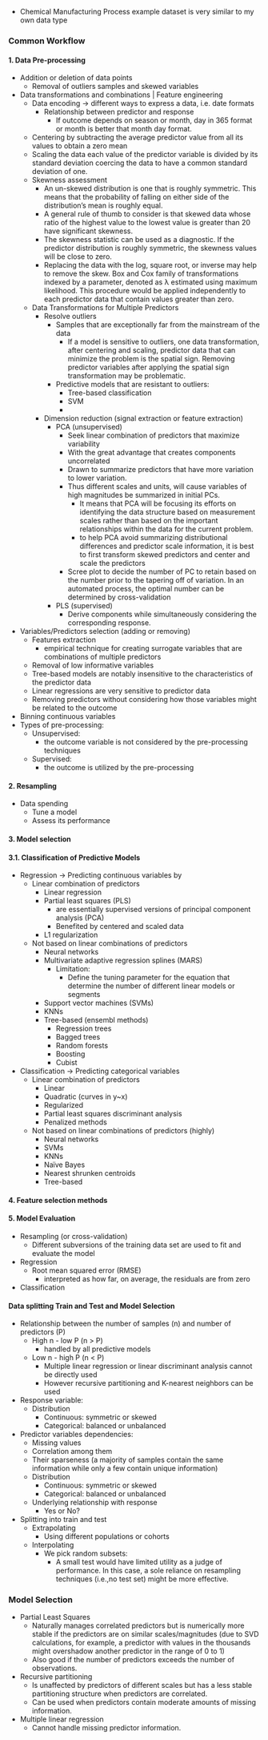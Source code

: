 - Chemical Manufacturing Process example dataset is very similar to my own data type
### Common Workflow
#### 1. Data Pre-processing
* Addition or deletion of data points
	* Removal of outliers samples and skewed variables
* Data transformations and combinations | Feature engineering
	* Data encoding -> different ways to express a data, i.e. date formats
		* Relationship between predictor and response
			* If outcome depends on season or month, day in 365 format or month is better that month day format.
	* Centering by subtracting the average predictor value   from all its values to obtain a zero mean
	* Scaling the data each value of the predictor variable is divided by its standard deviation coercing the data to have a common standard deviation of one.
	*  Skewness assessment
		* An un-skewed distribution is one that is roughly symmetric. This means that the probability of falling on either side of the distribution’s mean is roughly equal. 
		* A general rule of thumb to consider is that skewed data whose ratio of the highest value to the lowest value is greater than 20 have significant skewness. 
		* The skewness statistic can be used as a diagnostic. If the predictor distribution is roughly symmetric, the skewness values will be close to zero.
		* Replacing the data with the log, square root, or inverse may help to remove the skew. Box and Cox family of transformations indexed by a parameter, denoted as λ estimated using maximum likelihood. This procedure would be applied independently to each predictor data that contain values greater than zero.
	* Data Transformations for Multiple Predictors
		* Resolve outliers
			* Samples that are exceptionally far from the mainstream of the data
				* If a model is sensitive to outliers, one data transformation, after centering and scaling, predictor data that can minimize the problem is the spatial sign. Removing predictor variables after applying the spatial sign transformation may be problematic.
			* Predictive models that are resistant to outliers:
				* Tree-based classification
				* SVM
				* 
		* Dimension reduction (signal extraction or feature extraction)
			* PCA (unsupervised)
				* Seek linear combination of predictors that maximize variability
				* With the great advantage that creates components uncorrelated
				* Drawn to summarize predictors that have more variation to lower variation. 
				* Thus different scales and units, will cause variables of high magnitudes be summarized in initial PCs.
					* It means that PCA will be focusing its efforts on identifying the data structure based on measurement scales rather than based on the important relationships within the data for the current problem.
					* to help PCA avoid summarizing distributional differences and predictor scale information, it is best to first transform skewed predictors and center and scale the predictors
				* Scree plot to decide the number of PC to retain based on the number prior to the tapering off of variation.  In an automated process, the optimal number can be determined by cross-validation
			* PLS (supervised)
				* Derive components while simultaneously considering the corresponding response.
* Variables/Predictors selection (adding or removing)
	* Features extraction
		* empirical technique for creating surrogate variables that are combinations of multiple predictors
	* Removal of low informative variables
	* Tree-based models are notably insensitive to the characteristics of the predictor data
	* Linear regressions are very sensitive to predictor data
	* Removing predictors without considering how those variables might be related to the outcome
* Binning continuous variables
* Types of pre-processing:
	* Unsupervised:
		* the outcome variable is not considered by the pre-processing techniques
	* Supervised:
		* the outcome is utilized by the pre-processing
#### 2. Resampling
* Data spending
	* Tune a model
	* Assess its performance
#### 3. Model selection
#### 3.1. Classification of Predictive Models
* Regression -> Predicting continuous variables by
	* Linear combination of predictors
		* Linear regression
		* Partial least squares (PLS)
			* are essentially supervised versions of principal component analysis (PCA)
			* Benefited by centered and scaled data
		* L1 regularization
	* Not based on linear combinations of predictors
		* Neural networks
		* Multivariate adaptive regression splines (MARS)
			* Limitation: 
				* Define the tuning parameter for the equation that determine the number of  different linear models or segments 
		* Support vector machines (SVMs)
		* KNNs
		* Tree-based (ensembl methods)
			* Regression trees
			* Bagged trees
			* Random forests
			* Boosting
			* Cubist
* Classification -> Predicting categorical variables
	* Linear combination of predictors
		* Linear
		* Quadratic (curves in y~x)
		* Regularized
		* Partial least squares discriminant analysis
		* Penalized methods
	* Not based on linear combinations of predictors (highly)
		* Neural networks
		* SVMs
		* KNNs
		* Naı̈ve Bayes
		* Nearest shrunken centroids
		* Tree-based
#### 4. Feature selection methods

#### 5. Model Evaluation
* Resampling (or cross-validation)
	* Different subversions of the training data set are used to fit and evaluate the model
*  Regression
	* Root mean squared error (RMSE)
		* interpreted as how far, on average, the residuals are from zero
* Classification

#### Data splitting Train and Test and Model Selection
* Relationship between the number of samples (n) and number of predictors (P)
	* High n - low P (n > P)
		* handled by all predictive models
	* Low n - high P (n < P)
		* Multiple linear regression or linear discriminant analysis cannot be directly used
		* However recursive partitioning and K-nearest neighbors can be used 
* Response variable:
	* Distribution 
		* Continuous: symmetric or skewed
		* Categorical: balanced or unbalanced
* Predictor variables dependencies:
	* Missing values
	* Correlation among them
	* Their sparseness (a majority of samples contain the same information while only a few contain unique information)
	* Distribution 
		* Continuous: symmetric or skewed
		* Categorical: balanced or unbalanced
	* Underlying relationship with response
		* Yes or No?
* Splitting into train and test
	* Extrapolating
		* Using different populations or cohorts 
	* Interpolating
		* We pick random subsets:
			* A small test would have limited utility as a judge of performance. In this case, a sole reliance on resampling techniques (i.e.,no test set) might be more effective. 

### Model Selection
* Partial Least Squares
	* Naturally manages correlated predictors but is numerically more stable if the predictors are on similar scales/magnitudes (due to SVD calculations, for example, a predictor with values in the thousands might overshadow another predictor in the range of 0 to 1)
	* Also good if the number of predictors exceeds the number of observations.
* Recursive partitioning
	* Is unaffected by predictors of different scales but has a less stable partitioning structure when predictors are correlated.
	* Can be used when predictors contain moderate amounts of missing information.
* Multiple linear regression 
	* Cannot handle missing predictor information.